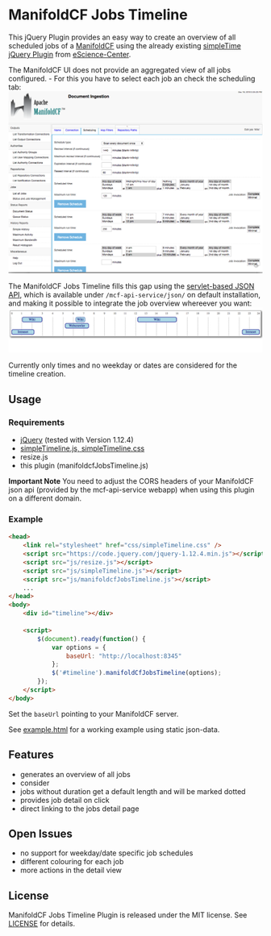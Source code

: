 # ManifoldCF Jobs Timeline 

This jQuery Plugin provides an easy way to create an overview of all scheduled jobs of a
[ManifoldCF](https://manifoldcf.apache.org/en_US/index.html) using the already existing [simpleTime jQuery Plugin](https://github.com/eScienceCenter/simpleTimeline) from [eScience-Center](https://github.com/eScienceCenter).

The ManifoldCF UI does not provide an aggregated view of all jobs configured. - For this you have to select each job an check the scheduling tab: 
<img src="screenshots/screenshot-manifoldcf-ui.png" alt="ManifoldCF UI" width="600">

The ManifoldCF Jobs Timeline fills this gap using the [servlet-based JSON API](https://manifoldcf.apache.org/release/release-2.5/en_US/programmatic-operation.html), which is available under ```/mcf-api-service/json/``` on default installation, and making it possible to integrate the job overview whereever you want:
<img src="screenshots/screenshot-manifoldcf-timeline.png" alt="manifoldcf timeline" width="600">

Currently only times and no weekday or dates are considered for the timeline creation.

## Usage

### Requirements
* [jQuery](https://jquery.com/) (tested with Version 1.12.4)
* [simpleTimeline.js, simpleTimeline.css](https://github.com/eScienceCenter/simpleTimeline)
* resize.js
* this plugin (manifoldcfJobsTimeline.js)

**Important Note**
You need to adjust the CORS headers of your ManifoldCF json api (provided by the mcf-api-service webapp) when using this plugin on a different domain.

### Example
```html
<head>
	<link rel="stylesheet" href="css/simpleTimeline.css" />
	<script src="https://code.jquery.com/jquery-1.12.4.min.js"></script>
	<script src="js/resize.js"></script>
	<script src="js/simpleTimeline.js"></script>
	<script src="js/manifoldcfJobsTimeline.js"></script>
	...
</head>
<body>		
	<div id="timeline"></div>
	
	<script>
		$(document).ready(function() {
			var options = {
				baseUrl: "http://localhost:8345"
			};
			$('#timeline').manifoldCfJobsTimeline(options);
		});
	</script>
</body>
```
Set the ```baseUrl``` pointing to your ManifoldCF server.

See [example.html](example.html) for a working example using static json-data.



## Features
* generates an overview of all jobs
* consider 
* jobs without duration get a default length and will be marked dotted
* provides job detail on click
* direct linking to the jobs detail page

## Open Issues
* no support for weekday/date specific job schedules
* different colouring for each job
* more actions in the detail view


## License
ManifoldCF Jobs Timeline Plugin is released under the MIT license. See [LICENSE](LICENSE) for details.
